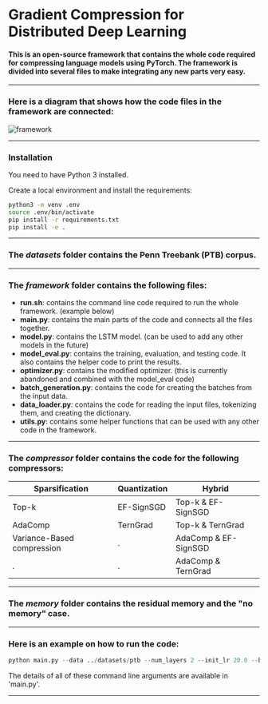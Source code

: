 # Gradient Compression for Distributed Deep Learning

#### This is an open-source framework that contains the whole code required for compressing language models using PyTorch. The framework is divided into several files to make integrating any new parts very easy. 

___

### Here is a diagram that shows how the code files in the framework are connected:
![framework](https://i.ibb.co/zG3P8Q1/compression3.jpg)
___

### Installation
You need to have Python 3 installed.

Create a local environment and install the requirements:
```bash
python3 -m venv .env
source .env/bin/activate
pip install -r requirements.txt
pip install -e .
```
___


### The *datasets* folder contains the Penn Treebank (PTB) corpus. 

___

### The *framework* folder contains the following files:
- **run.sh**: contains the command line code required to run the whole framework. (example below)
- **main.py**: contains the main parts of the code and connects all the files together.
- **model.py**: contains the LSTM model. (can be used to add any other models in the future)
- **model_eval.py**: contains the training, evaluation, and testing code. It also contains the helper code to print the results.
- **optimizer.py**: contains the modified optimizer. (this is currently abandoned and combined with the model_eval code)
- **batch_generation.py**: contains the code for creating the batches from the input data.
- **data_loader.py**: contains the code for reading the input files, tokenizing them, and creating the dictionary. 
- **utils.py**: contains some helper functions that can be used with any other code in the framework.

___

### The *compressor* folder contains the code for the following compressors:
Sparsification | Quantization | Hybrid
------------ | ------------- | -------------
Top-k | EF-SignSGD | Top-k & EF-SignSGD
AdaComp | TernGrad | Top-k & TernGrad
Variance-Based compression | . | AdaComp & EF-SignSGD
. | . | AdaComp & TernGrad

___

### The *memory* folder contains the residual memory and the "no memory" case.

___

### Here is an example on how to run the code:
```python
python main.py --data ../datasets/ptb --num_layers 2 --init_lr 20.0 --bptt 43 --dropout 0.7003 --lr_decay 0.0 --epochs 70 --eval_batch_size 10 --test_batch_size 10 --seed 1111 --log_interval 1 --clip 0.25 --use_gpu true --emb_size 700 --num_hid 700 --num_workers 1 --batch_size 128 --compressor topk --compress_ratio 0.001 --memory residual --exp_name Test_Experiment --project_name Test_Project
```
The details of all of these command line arguments are available in 'main.py'.

___
